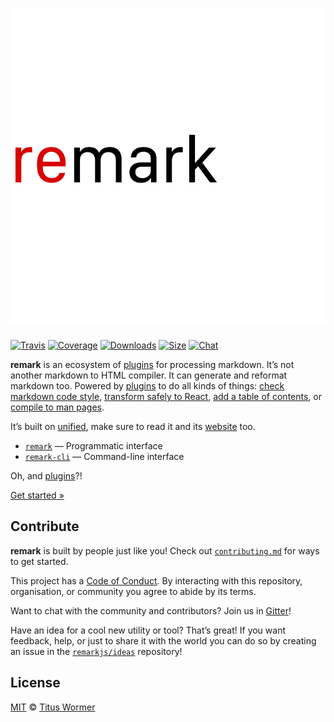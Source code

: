 # ![remark][logo]

[![Travis][build-badge]][build-status]
[![Coverage][coverage-badge]][coverage-status]
[![Downloads][downloads-badge]][downloads]
[![Size][size-badge]][size]
[![Chat][chat-badge]][chat]

**remark** is an ecosystem of [plugins][] for processing markdown.
It’s not another markdown to HTML compiler.  It can generate
and reformat markdown too.  Powered by [plugins][] to do
all kinds of things: [check markdown code style][remark-lint],
[transform safely to React][remark-react],
[add a table of contents][remark-toc], or
[compile to man pages][remark-man].

It’s built on [unified][], make sure to read it and its [website][] too.

*   [`remark`][api] — Programmatic interface
*   [`remark-cli`][cli] — Command-line interface

Oh, and [plugins][]?!

[Get started »][getting-started]

## Contribute

**remark** is built by people just like you!  Check out
[`contributing.md`][contribute] for ways to get started.

This project has a [Code of Conduct][coc].  By interacting with this repository,
organisation, or community you agree to abide by its terms.

Want to chat with the community and contributors?  Join us in [Gitter][chat]!

Have an idea for a cool new utility or tool?  That’s great!  If you want
feedback, help, or just to share it with the world you can do so by creating
an issue in the [`remarkjs/ideas`][ideas] repository!

## License

[MIT](license) © [Titus Wormer](https://wooorm.com)

<!-- Definitions -->

[logo]: https://raw.githubusercontent.com/remarkjs/remark/4f6b3d7/logo.svg?sanitize=true

[build-badge]: https://img.shields.io/travis/remarkjs/remark/master.svg

[build-status]: https://travis-ci.org/remarkjs/remark

[coverage-badge]: https://img.shields.io/codecov/c/github/remarkjs/remark.svg

[coverage-status]: https://codecov.io/github/remarkjs/remark

[downloads-badge]: https://img.shields.io/npm/dm/remark.svg

[downloads]: https://www.npmjs.com/package/remark

[size-badge]: https://img.shields.io/bundlephobia/minzip/remark.svg

[size]: https://bundlephobia.com/result?p=remark

[chat-badge]: https://img.shields.io/badge/join%20the%20community-on%20spectrum-7b16ff.svg

[chat]: https://spectrum.chat/unified/remark

[api]: https://github.com/remarkjs/remark/tree/master/packages/remark

[cli]: https://github.com/remarkjs/remark/tree/master/packages/remark-cli

[plugins]: https://github.com/remarkjs/remark/tree/master/doc/plugins.md

[remark-lint]: https://github.com/remarkjs/remark-lint

[remark-react]: https://github.com/mapbox/remark-react

[remark-toc]: https://github.com/remarkjs/remark-toc

[remark-man]: https://github.com/remarkjs/remark-man

[getting-started]: https://github.com/remarkjs/remark/tree/master/doc/getting-started.md

[unified]: https://github.com/unifiedjs/unified

[website]: https://unifiedjs.github.io

[contribute]: contributing.md

[coc]: code-of-conduct.md

[ideas]: https://github.com/remarkjs/ideas
